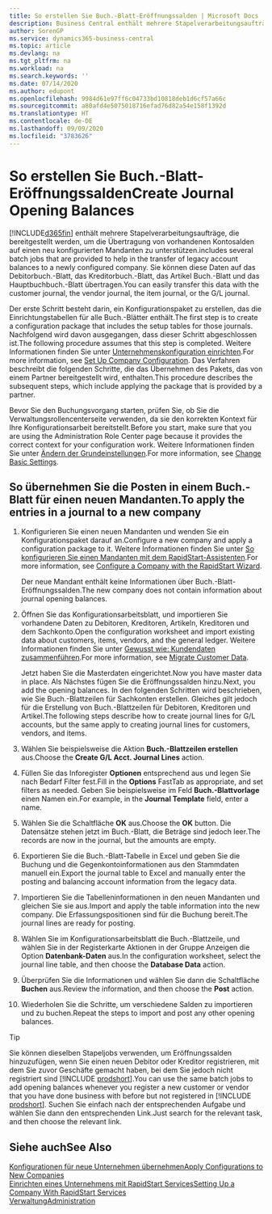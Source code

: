 ```yaml
---
title: So erstellen Sie Buch.-Blatt-Eröffnungssalden | Microsoft Docs
description: Business Central enthält mehrere Stapelverarbeitungsaufträge, die bereitgestellt werden, um die Übertragung von vorhandenen Kontosalden auf einen neu konfigurierten Mandanten zu unterstützen. Sie können diese Daten mithilfe von Buch.-Blatt-Buchungen einfach übertragen.
author: SorenGP
ms.service: dynamics365-business-central
ms.topic: article
ms.devlang: na
ms.tgt_pltfrm: na
ms.workload: na
ms.search.keywords: ''
ms.date: 07/14/2020
ms.author: edupont
ms.openlocfilehash: 9984d61e97ff6c04733bd10818deb1d6cf57a66c
ms.sourcegitcommit: a80afd4e5075018716efad76d82a54e158f1392d
ms.translationtype: HT
ms.contentlocale: de-DE
ms.lasthandoff: 09/09/2020
ms.locfileid: "3783626"
---
```

# <a name="create-journal-opening-balances"></a><span data-ttu-id="8f201-104">So erstellen Sie Buch.-Blatt-Eröffnungssalden</span><span class="sxs-lookup"><span data-stu-id="8f201-104">Create Journal Opening Balances</span></span>

[!INCLUDE[d365fin](includes/d365fin_md.md)] <span data-ttu-id="8f201-105">enthält mehrere Stapelverarbeitungsaufträge, die bereitgestellt werden, um die Übertragung von vorhandenen Kontosalden auf einen neu konfigurierten Mandanten zu unterstützen.</span><span class="sxs-lookup"><span data-stu-id="8f201-105">includes several batch jobs that are provided to help in the transfer of legacy account balances to a newly configured company.</span></span> <span data-ttu-id="8f201-106">Sie können diese Daten auf das Debitorbuch.-Blatt, das Kreditorbuch.-Blatt, das Artikel Buch.-Blatt und das Hauptbuchbuch.-Blatt übertragen.</span><span class="sxs-lookup"><span data-stu-id="8f201-106">You can easily transfer this data with the customer journal, the vendor journal, the item journal, or the G/L journal.</span></span>

<span data-ttu-id="8f201-107">Der erste Schritt besteht darin, ein Konfigurationspaket zu erstellen, das die Einrichtungstabellen für alle Buch.-Blätter enthält.</span><span class="sxs-lookup"><span data-stu-id="8f201-107">The first step is to create a configuration package that includes the setup tables for those journals.</span></span> <span data-ttu-id="8f201-108">Nachfolgend wird davon ausgegangen, dass dieser Schritt abgeschlossen ist.</span><span class="sxs-lookup"><span data-stu-id="8f201-108">The following procedure assumes that this step is completed.</span></span> <span data-ttu-id="8f201-109">Weitere Informationen finden Sie unter [Unternehmenskonfiguration einrichten](admin-set-up-company-configuration.md).</span><span class="sxs-lookup"><span data-stu-id="8f201-109">For more information, see [Set Up Company Configuration](admin-set-up-company-configuration.md).</span></span> <span data-ttu-id="8f201-110">Das Verfahren beschreibt die folgenden Schritte, die das Übernehmen des Pakets, das von einem Partner bereitgestellt wird, enthalten.</span><span class="sxs-lookup"><span data-stu-id="8f201-110">This procedure describes the subsequent steps, which include applying the package that is provided by a partner.</span></span>  

<span data-ttu-id="8f201-111">Bevor Sie den Buchungsvorgang starten, prüfen Sie, ob Sie die Verwaltungsrollencenterseite verwenden, da sie den korrekten Kontext für Ihre Konfigurationsarbeit bereitstellt.</span><span class="sxs-lookup"><span data-stu-id="8f201-111">Before you start, make sure that you are using the Administration Role Center page because it provides the correct context for your configuration work.</span></span> <span data-ttu-id="8f201-112">Weitere Informationen finden Sie unter [Ändern der Grundeinstellungen](ui-change-basic-settings.md).</span><span class="sxs-lookup"><span data-stu-id="8f201-112">For more information, see [Change Basic Settings](ui-change-basic-settings.md).</span></span>

## <a name="to-apply-the-entries-in-a-journal-to-a-new-company"></a><span data-ttu-id="8f201-113">So übernehmen Sie die Posten in einem Buch.-Blatt für einen neuen Mandanten.</span><span class="sxs-lookup"><span data-stu-id="8f201-113">To apply the entries in a journal to a new company</span></span>

1. <span data-ttu-id="8f201-114">Konfigurieren Sie einen neuen Mandanten und wenden Sie ein Konfigurationspaket darauf an.</span><span class="sxs-lookup"><span data-stu-id="8f201-114">Configure a new company and apply a configuration package to it.</span></span> <span data-ttu-id="8f201-115">Weitere Informationen finden Sie unter [So konfigurieren Sie einen Mandanten mit dem RapidStart-Assistenten](admin-how-to-configure-a-company-with-the-rapidstart-wizard.md).</span><span class="sxs-lookup"><span data-stu-id="8f201-115">For more information, see [Configure a Company with the RapidStart Wizard](admin-how-to-configure-a-company-with-the-rapidstart-wizard.md).</span></span>  

    <span data-ttu-id="8f201-116">Der neue Mandant enthält keine Informationen über Buch.-Blatt-Eröffnungssalden.</span><span class="sxs-lookup"><span data-stu-id="8f201-116">The new company does not contain information about journal opening balances.</span></span>  

2. <span data-ttu-id="8f201-117">Öffnen Sie das Konfigurationsarbeitsblatt, und importieren Sie vorhandene Daten zu Debitoren, Kreditoren, Artikeln, Kreditoren und dem Sachkonto.</span><span class="sxs-lookup"><span data-stu-id="8f201-117">Open the configuration worksheet and import existing data about customers, items, vendors, and the general ledger.</span></span> <span data-ttu-id="8f201-118">Weitere Informationen finden Sie unter [Gewusst wie: Kundendaten zusammenführen](admin-migrate-customer-data.md).</span><span class="sxs-lookup"><span data-stu-id="8f201-118">For more information, see [Migrate Customer Data](admin-migrate-customer-data.md).</span></span>  

    <span data-ttu-id="8f201-119">Jetzt haben Sie die Masterdaten eingerichtet.</span><span class="sxs-lookup"><span data-stu-id="8f201-119">Now you have master data in place.</span></span> <span data-ttu-id="8f201-120">Als Nächstes fügen Sie die Eröffnungssalden hinzu.</span><span class="sxs-lookup"><span data-stu-id="8f201-120">Next, you add the opening balances.</span></span> <span data-ttu-id="8f201-121">In den folgenden Schritten wird beschrieben, wie Sie Buch.-Blattzeilen für Sachkonten erstellen. Gleiches gilt jedoch für die Erstellung von Buch.-Blattzeilen für Debitoren, Kreditoren und Artikel.</span><span class="sxs-lookup"><span data-stu-id="8f201-121">The following steps describe how to create journal lines for G/L accounts, but the same apply to creating journal lines for customers, vendors, and items.</span></span>  
3. <span data-ttu-id="8f201-122">Wählen Sie beispielsweise die Aktion **Buch.-Blattzeilen erstellen** aus.</span><span class="sxs-lookup"><span data-stu-id="8f201-122">Choose the **Create G/L Acct. Journal Lines** action.</span></span>  
4. <span data-ttu-id="8f201-123">Füllen Sie das Inforegister **Optionen** entsprechend aus und legen Sie nach Bedarf Filter fest.</span><span class="sxs-lookup"><span data-stu-id="8f201-123">Fill in the **Options** FastTab as appropriate, and set filters as needed.</span></span> <span data-ttu-id="8f201-124">Geben Sie beispielsweise im Feld **Buch.-Blattvorlage** einen Namen ein.</span><span class="sxs-lookup"><span data-stu-id="8f201-124">For example, in the **Journal Template** field, enter a name.</span></span>  
5. <span data-ttu-id="8f201-125">Wählen Sie die Schaltfläche **OK** aus.</span><span class="sxs-lookup"><span data-stu-id="8f201-125">Choose the **OK** button.</span></span> <span data-ttu-id="8f201-126">Die Datensätze stehen jetzt im Buch.-Blatt, die Beträge sind jedoch leer.</span><span class="sxs-lookup"><span data-stu-id="8f201-126">The records are now in the journal, but the amounts are empty.</span></span>  
6. <span data-ttu-id="8f201-127">Exportieren Sie die Buch.-Blatt-Tabelle in Excel und geben Sie die Buchung und die Gegenkontoinformationen aus den Stammdaten manuell ein.</span><span class="sxs-lookup"><span data-stu-id="8f201-127">Export the journal table to Excel and manually enter the posting and balancing account information from the legacy data.</span></span>
7. <span data-ttu-id="8f201-128">Importieren Sie die Tabelleninformationen in den neuen Mandanten und gleichen Sie sie aus.</span><span class="sxs-lookup"><span data-stu-id="8f201-128">Import and apply the table information into the new company.</span></span> <span data-ttu-id="8f201-129">Die Erfassungspositionen sind für die Buchung bereit.</span><span class="sxs-lookup"><span data-stu-id="8f201-129">The journal lines are ready for posting.</span></span>  
8. <span data-ttu-id="8f201-130">Wählen Sie im Konfigurationsarbeitsblatt die Buch.-Blattzeile, und wählen Sie in der Registerkarte Aktionen in der Gruppe Anzeigen die Option **Datenbank-Daten** aus.</span><span class="sxs-lookup"><span data-stu-id="8f201-130">In the configuration worksheet, select the journal line table, and then choose the **Database Data** action.</span></span>  
9. <span data-ttu-id="8f201-131">Überprüfen Sie die Informationen und wählen Sie dann die Schaltfläche **Buchen** aus.</span><span class="sxs-lookup"><span data-stu-id="8f201-131">Review the information, and then choose the **Post** action.</span></span>  
10. <span data-ttu-id="8f201-132">Wiederholen Sie die Schritte, um verschiedene Salden zu importieren und zu buchen.</span><span class="sxs-lookup"><span data-stu-id="8f201-132">Repeat the steps to import and post any other opening balances.</span></span>  

> [!TIP]
> <span data-ttu-id="8f201-133">Sie können dieselben Stapeljobs verwenden, um Eröffnungssalden hinzuzufügen, wenn Sie einen neuen Debitor oder Kreditor registrieren, mit dem Sie zuvor Geschäfte gemacht haben, bei dem Sie jedoch nicht registriert sind [!INCLUDE [prodshort](includes/prodshort.md)].</span><span class="sxs-lookup"><span data-stu-id="8f201-133">You can use the same batch jobs to add opening balances whenever you register a new customer or vendor that you have done business with before but not registered in [!INCLUDE [prodshort](includes/prodshort.md)].</span></span> <span data-ttu-id="8f201-134">Suchen Sie einfach nach der entsprechenden Aufgabe und wählen Sie dann den entsprechenden Link.</span><span class="sxs-lookup"><span data-stu-id="8f201-134">Just search for the relevant task, and then choose the relevant link.</span></span>

## <a name="see-also"></a><span data-ttu-id="8f201-135">Siehe auch</span><span class="sxs-lookup"><span data-stu-id="8f201-135">See Also</span></span>

[<span data-ttu-id="8f201-136">Konfigurationen für neue Unternehmen übernehmen</span><span class="sxs-lookup"><span data-stu-id="8f201-136">Apply Configurations to New Companies</span></span>](admin-apply-configuration-to-new-companies.md)  
[<span data-ttu-id="8f201-137">Einrichten eines Unternehmens mit RapidStart Services</span><span class="sxs-lookup"><span data-stu-id="8f201-137">Setting Up a Company With RapidStart Services</span></span>](admin-set-up-a-company-with-rapidstart.md)  
[<span data-ttu-id="8f201-138">Verwaltung</span><span class="sxs-lookup"><span data-stu-id="8f201-138">Administration</span></span>](admin-setup-and-administration.md)  
